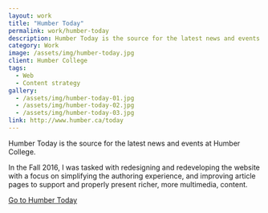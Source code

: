 ```yaml
---
layout: work
title: "Humber Today"
permalink: work/humber-today
description: Humber Today is the source for the latest news and events at Humber College.
category: Work
image: /assets/img/humber-today.jpg
client: Humber College
tags:
  - Web
  - Content strategy
gallery:
  - /assets/img/humber-today-01.jpg  
  - /assets/img/humber-today-02.jpg
  - /assets/img/humber-today-03.jpg  
link: http://www.humber.ca/today
---
```


Humber Today is the source for the latest news and events at Humber College.

In the Fall 2016, I was tasked with redesigning and redeveloping the website with a focus on simplifying the authoring experience, and improving article pages to support and properly present richer, more multimedia, content.

[Go to Humber Today](https://www.humber.ca/today)
